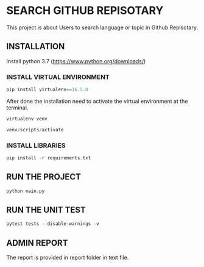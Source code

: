 # SEARCH GITHUB REPISOTARY
This project is about Users to search language or topic in Github Repisotary.

## INSTALLATION
Install python 3.7 (https://www.python.org/downloads/)

### INSTALL VIRTUAL ENVIRONMENT
```python
pip install virtualenv==16.5.0
```
After done the installation need to activate the virtual environment at the terminal.

```python
virtualenv venv
```

```python
venv/scripts/activate
```

### INSTALL LIBRARIES
```python
pip install -r requirements.txt
```

## RUN THE PROJECT
```python
python main.py
```

## RUN THE UNIT TEST
```python
pytest tests --disable-warnings -v
```

## ADMIN REPORT
The report is provided in report folder in text file.
